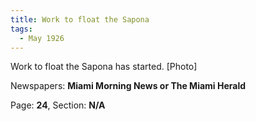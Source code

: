```yaml
---  
title: Work to float the Sapona  
tags:  
  - May 1926  
---  
```

  
Work to float the Sapona has started. [Photo]  
  
Newspapers: **Miami Morning News or The Miami Herald**  
  
Page: **24**, Section: **N/A** 
